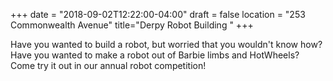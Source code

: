 +++
date = "2018-09-02T12:22:00-04:00"
draft = false
location = "253 Commonwealth Avenue"
title="Derpy Robot Building "
+++

Have you wanted to build a robot, but worried that you wouldn't know how? Have you wanted to make a robot out of Barbie limbs and HotWheels? Come try it out in our annual robot competition!
